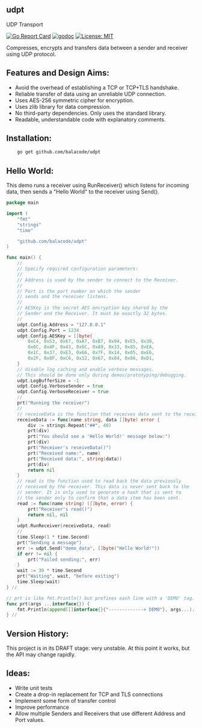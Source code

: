 ## udpt
UDP Transport

[![Go Report Card](https://goreportcard.com/badge/github.com/balacode/udpt)](https://goreportcard.com/report/github.com/balacode/udpt)
[![godoc](https://godoc.org/github.com/balacode/udpt?status.svg)](https://godoc.org/github.com/balacode/udpt)
[![License: MIT](https://img.shields.io/badge/License-MIT-blue.svg)](https://opensource.org/licenses/MIT)

Compresses, encrypts and transfers data between a sender and receiver using UDP protocol.

## Features and Design Aims:
- Avoid the overhead of establishing a TCP or TCP+TLS handshake.
- Reliable transfer of data using an unreliable UDP connection.
- Uses AES-256 symmetric cipher for encryption.
- Uses zlib library for data compression.
- No third-party dependencies. Only uses the standard library.
- Readable, understandable code with explanatory comments.

## Installation:

```bash
    go get github.com/balacode/udpt
```

## Hello World:

This demo runs a receiver using RunReceiver() which listens for incoming data,
then sends a "Hello World" to the receiver using Send().

```go
package main

import (
    "fmt"
    "strings"
    "time"

    "github.com/balacode/udpt"
)

func main() {
    //
    // Specify required configuration parameters:
    //
    // Address is used by the sender to connect to the Receiver.
    //
    // Port is the port number on which the sender
    // sends and the receiver listens.
    //
    // AESKey is the secret AES encryption key shared by the
    // Sender and the Receiver. It must be exactly 32 bytes.
    //
    udpt.Config.Address = "127.0.0.1"
    udpt.Config.Port = 1234
    udpt.Config.AESKey = []byte{
        0xC4, 0x53, 0x67, 0xA7, 0xB7, 0x94, 0xE5, 0x30,
        0x6C, 0x4F, 0x43, 0x6C, 0xA9, 0x33, 0x85, 0xEA,
        0x1C, 0x37, 0xE3, 0x66, 0x7F, 0x14, 0x05, 0xE6,
        0x2F, 0x8F, 0xC6, 0x12, 0x67, 0x04, 0x86, 0xD1,
    }
    // disable log caching and enable verbose messages.
    // This should be done only during demos/prototyping/debugging.
    udpt.LogBufferSize = -1
    udpt.Config.VerboseSender = true
    udpt.Config.VerboseReceiver = true
    //
    prt("Running the receiver")
    //
    // receiveData is the function that receives data sent to the receiver
    receiveData := func(name string, data []byte) error {
        div := strings.Repeat("##", 40)
        prt(div)
        prt("You should see a 'Hello World!' message below:")
        prt(div)
        prt("Receiver's receiveData()")
        prt("Received name:", name)
        prt("Received data:", string(data))
        prt(div)
        return nil
    }
    // read is the function used to read back the data previously
    // received by the receiver. This data is never sent back to the
    // sender. It is only used to generate a hash that is sent to
    // the sender only to confirm that a data item has been sent.
    read := func(name string) ([]byte, error) {
        prt("Receiver's read()")
        return nil, nil
    }
    udpt.RunReceiver(receiveData, read)
    //
    time.Sleep(1 * time.Second)
    prt("Sending a message")
    err := udpt.Send("demo_data", []byte("Hello World!"))
    if err != nil {
        prt("Failed sending:", err)
    }
    wait := 30 * time.Second
    prt("Waiting", wait, "before exiting")
    time.Sleep(wait)
} //                                                                        main

// prt is like fmt.Println() but prefixes each line with a 'DEMO' tag.
func prt(args ...interface{}) {
    fmt.Println(append([]interface{}{"-------------> DEMO"}, args...)...)
} //                                                                         prt
```

## Version History:
This project is in its DRAFT stage: very unstable. At this point it works, but the API may change rapidly.

## Ideas:
- Write unit tests
- Create a drop-in replacement for TCP and TLS connections
- Implement some form of transfer control
- Improve performance
- Allow multiple Senders and Receivers that use different Address and Port values.
